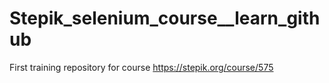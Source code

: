 # Stepik_selenium_course__learn_github
First training repository for course https://stepik.org/course/575

